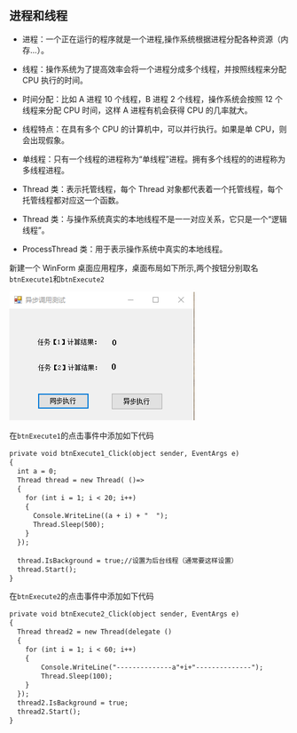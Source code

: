 ## 进程和线程

- 进程：一个正在运行的程序就是一个进程,操作系统根据进程分配各种资源（内存...）。

- 线程：操作系统为了提高效率会将一个进程分成多个线程，并按照线程来分配 CPU 执行的时间。

- 时间分配：比如 A 进程 10 个线程，B 进程 2 个线程，操作系统会按照 12 个线程来分配 CPU 时间，这样 A 进程有机会获得 CPU 的几率就大。

- 线程特点：在具有多个 CPU 的计算机中，可以并行执行。如果是单 CPU，则会出现假象。

- 单线程：只有一个线程的进程称为“单线程”进程。拥有多个线程的的进程称为多线程进程。

- Thread 类：表示托管线程，每个 Thread 对象都代表着一个托管线程，每个托管线程都对应这一个函数。

- Thread 类：与操作系统真实的本地线程不是一一对应关系，它只是一个“逻辑线程”。

- ProcessThread 类：用于表示操作系统中真实的本地线程。

新建一个 WinForm 桌面应用程序，桌面布局如下所示,两个按钮分别取名`btnExecute1`和`btnExecute2`

![](https://github.com/Damon-Salvatore/CSharp-Learning/blob/master/AsynProgramming/imgs/1.png)

在`btnExecute1`的点击事件中添加如下代码

```
private void btnExecute1_Click(object sender, EventArgs e)
{
  int a = 0;
  Thread thread = new Thread( ()=>
  {
    for (int i = 1; i < 20; i++)
    {
      Console.WriteLine((a + i) + "  ");
      Thread.Sleep(500);
    }
  });

  thread.IsBackground = true;//设置为后台线程（通常要这样设置）
  thread.Start();
}
```

在`btnExecute2`的点击事件中添加如下代码

```
private void btnExecute2_Click(object sender, EventArgs e)
{
  Thread thread2 = new Thread(delegate ()
  {
    for (int i = 1; i < 60; i++)
    {
        Console.WriteLine("--------------a"+i+"--------------");
        Thread.Sleep(100);
    }
  });
  thread2.IsBackground = true;
  thread2.Start();
}
```
